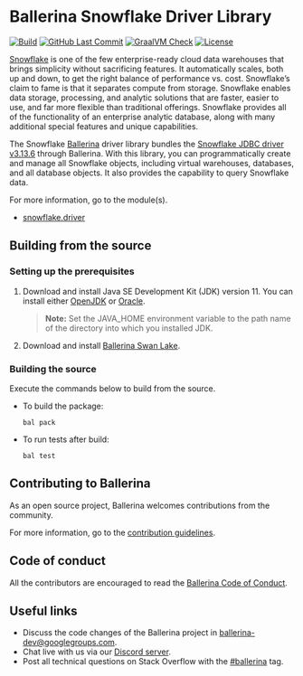 Ballerina Snowflake Driver Library
===================

[![Build](https://github.com/ballerina-platform/module-ballerinax-snowflake.driver/workflows/CI/badge.svg)](https://github.com/ballerina-platform/module-ballerinax-snowflake.driver/actions?query=workflow%3ACI)
[![GitHub Last Commit](https://img.shields.io/github/last-commit/ballerina-platform/module-ballerinax-snowflake.driver.svg)](https://github.com/ballerina-platform/module-ballerinax-snowflake.driver/commits/master)
[![GraalVM Check](https://github.com/ballerina-platform/module-ballerinax-snowflake.driver/actions/workflows/build-with-bal-test-native.yml/badge.svg)](https://github.com/ballerina-platform/module-ballerinax-snowflake.driver/actions/workflows/build-with-bal-test-native.yml)
[![License](https://img.shields.io/badge/License-Apache%202.0-blue.svg)](https://opensource.org/licenses/Apache-2.0)

[Snowflake](https://docs.snowflake.com/en/index.html) is one of the few enterprise-ready cloud data warehouses that brings simplicity without sacrificing features. It automatically scales, both up and down, to get the right balance of performance vs. cost. Snowflake’s claim to fame is that it separates compute from storage. Snowflake enables data storage, processing, and analytic solutions that are faster, easier to use, and far more flexible than traditional offerings. Snowflake provides all of the functionality of an enterprise analytic database, along with many additional special features and unique capabilities.

The Snowflake [Ballerina](https://ballerina.io/) driver library bundles the [Snowflake JDBC driver v3.13.6](https://docs.snowflake.com/en/user-guide/jdbc.html) through Ballerina. With this library, you can programmatically create and manage all Snowflake objects, including virtual warehouses, databases, and all database objects. It also provides the capability to query Snowflake data.

For more information, go to the module(s).
- [snowflake.driver](Module.md)

## Building from the source

### Setting up the prerequisites

1. Download and install Java SE Development Kit (JDK) version 11. You can install either [OpenJDK](https://adoptopenjdk.net/) or [Oracle](https://www.oracle.com/java/technologies/javase-jdk11-downloads.html).

    > **Note:** Set the JAVA_HOME environment variable to the path name of the directory into which you installed JDK.

2. Download and install [Ballerina Swan Lake](https://ballerina.io/). 

### Building the source

Execute the commands below to build from the source.

- To build the package:
    ```shell
    bal pack
    ```
- To run tests after build: 
    ```shell
    bal test
    ```

## Contributing to Ballerina

As an open source project, Ballerina welcomes contributions from the community. 

For more information, go to the [contribution guidelines](https://github.com/ballerina-platform/ballerina-lang/blob/master/gsheet/CONTRIBUTING.md).

## Code of conduct

All the contributors are encouraged to read the [Ballerina Code of Conduct](https://ballerina.io/code-of-conduct).

## Useful links

* Discuss the code changes of the Ballerina project in [ballerina-dev@googlegroups.com](mailto:ballerina-dev@googlegroups.com).
* Chat live with us via our [Discord server](https://discord.gg/ballerinalang).
* Post all technical questions on Stack Overflow with the [#ballerina](https://stackoverflow.com/questions/tagged/ballerina) tag.
